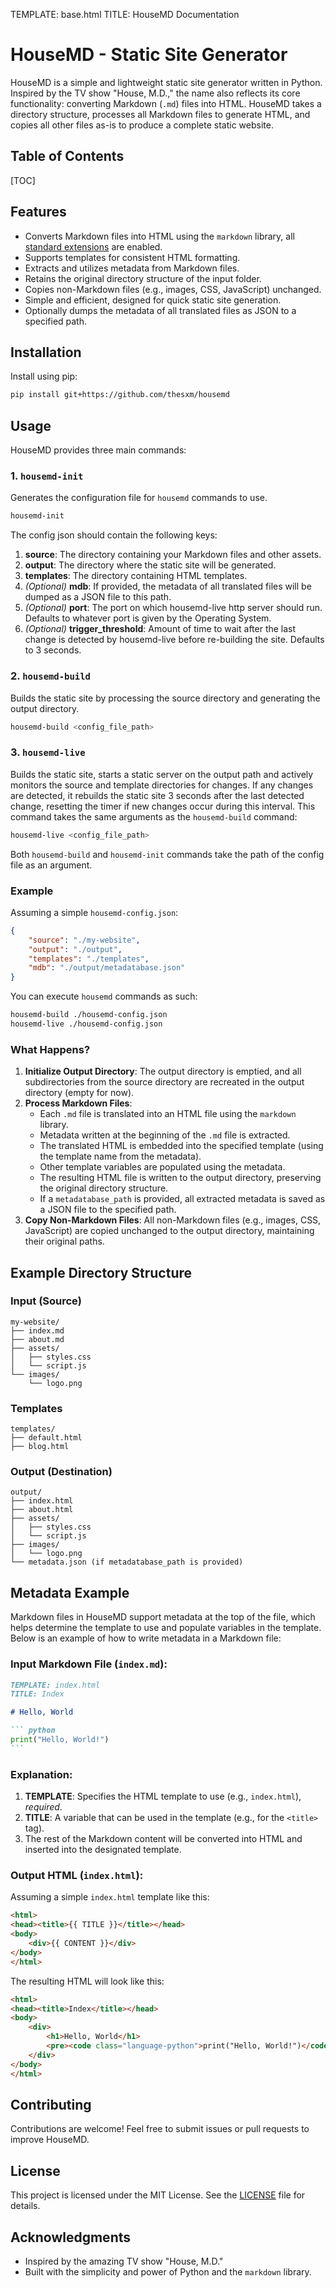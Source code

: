TEMPLATE: base.html
TITLE: HouseMD Documentation

# HouseMD - Static Site Generator

HouseMD is a simple and lightweight static site generator written in Python. Inspired by the TV show "House, M.D.," the name also reflects its core functionality: converting Markdown (`.md`) files into HTML. HouseMD takes a directory structure, processes all Markdown files to generate HTML, and copies all other files as-is to produce a complete static website.

## Table of Contents
[TOC]

## Features

- Converts Markdown files into HTML using the `markdown` library, all [standard extensions](https://python-markdown.github.io/extensions/) are enabled.
- Supports templates for consistent HTML formatting.
- Extracts and utilizes metadata from Markdown files.
- Retains the original directory structure of the input folder.
- Copies non-Markdown files (e.g., images, CSS, JavaScript) unchanged.
- Simple and efficient, designed for quick static site generation.
- Optionally dumps the metadata of all translated files as JSON to a specified path.

## Installation

Install using pip:

```bash
pip install git+https://github.com/thesxm/housemd
```

## Usage

HouseMD provides three main commands:

### 1. `housemd-init`
Generates the configuration file for `housemd` commands to use.

```bash
housemd-init
```

The config json should contain the following keys:
1. **source**: The directory containing your Markdown files and other assets.
2. **output**: The directory where the static site will be generated.
3. **templates**: The directory containing HTML templates.
4. *(Optional)* **mdb**: If provided, the metadata of all translated files will be dumped as a JSON file to this path.
5. *(Optional)* **port**: The port on which housemd-live http server should run. Defaults to whatever port is given by the Operating System.
6. *(Optional)* **trigger_threshold**: Amount of time to wait after the last change is detected by housemd-live before re-building the site. Defaults to 3 seconds.

### 2. `housemd-build`
Builds the static site by processing the source directory and generating the output directory.

```bash
housemd-build <config_file_path>
```

### 3. `housemd-live`
Builds the static site, starts a static server on the output path and actively monitors the source and template directories for changes. If any changes are detected, it rebuilds the static site 3 seconds after the last detected change, resetting the timer if new changes occur during this interval. This command takes the same arguments as the `housemd-build` command:

```bash
housemd-live <config_file_path>
```

Both `housemd-build` and `housemd-init` commands take the path of the config file as an argument.

### Example
Assuming a simple `housemd-config.json`:
```json
{
    "source": "./my-website",
    "output": "./output",
    "templates": "./templates",
    "mdb": "./output/metadatabase.json"
}
```

You can execute `housemd` commands as such:
```bash
housemd-build ./housemd-config.json
housemd-live ./housemd-config.json
```

### What Happens?

1. **Initialize Output Directory**: The output directory is emptied, and all subdirectories from the source directory are recreated in the output directory (empty for now).
2. **Process Markdown Files**:
   - Each `.md` file is translated into an HTML file using the `markdown` library.
   - Metadata written at the beginning of the `.md` file is extracted.
   - The translated HTML is embedded into the specified template (using the template name from the metadata).
   - Other template variables are populated using the metadata.
   - The resulting HTML file is written to the output directory, preserving the original directory structure.
   - If a `metadatabase_path` is provided, all extracted metadata is saved as a JSON file to the specified path.
3. **Copy Non-Markdown Files**: All non-Markdown files (e.g., images, CSS, JavaScript) are copied unchanged to the output directory, maintaining their original paths.

## Example Directory Structure

### Input (Source)
```
my-website/
├── index.md
├── about.md
├── assets/
│   ├── styles.css
│   └── script.js
└── images/
    └── logo.png
```

### Templates
```
templates/
├── default.html
├── blog.html
```

### Output (Destination)
```
output/
├── index.html
├── about.html
├── assets/
│   ├── styles.css
│   └── script.js
├── images/
│   └── logo.png
└── metadata.json (if metadatabase_path is provided)
```

## Metadata Example

Markdown files in HouseMD support metadata at the top of the file, which helps determine the template to use and populate variables in the template. Below is an example of how to write metadata in a Markdown file:

### Input Markdown File (`index.md`):
````markdown
TEMPLATE: index.html
TITLE: Index

# Hello, World

``` python
print("Hello, World!")
```
````

### Explanation:
1. **TEMPLATE**: Specifies the HTML template to use (e.g., `index.html`), *required*.
2. **TITLE**: A variable that can be used in the template (e.g., for the `<title>` tag).
3. The rest of the Markdown content will be converted into HTML and inserted into the designated template.

### Output HTML (`index.html`):
Assuming a simple `index.html` template like this:
```html
<html>
<head><title>{{ TITLE }}</title></head>
<body>
    <div>{{ CONTENT }}</div>
</body>
</html>
```
The resulting HTML will look like this:
```html
<html>
<head><title>Index</title></head>
<body>
    <div>
        <h1>Hello, World</h1>
        <pre><code class="language-python">print("Hello, World!")</code></pre>
    </div>
</body>
</html>
```

## Contributing

Contributions are welcome! Feel free to submit issues or pull requests to improve HouseMD.

## License

This project is licensed under the MIT License. See the [LICENSE](LICENSE) file for details.

## Acknowledgments

- Inspired by the amazing TV show "House, M.D."
- Built with the simplicity and power of Python and the `markdown` library.

